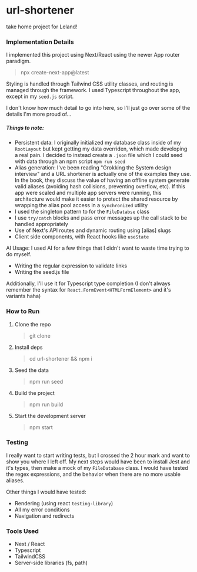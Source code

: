 # url-shortener

take home project for Leland!

### Implementation Details

I implemented this project using Next/React using the newer App router paradigm.

> npx create-next-app@latest

Styling is handled through Tailwind CSS utility classes, and routing is managed through the framework. I used Typescript throughout the app, except in my `seed.js` script.

I don't know how much detail to go into here, so I'll just go over some of the details I'm more proud of...

##### Things to note:

- Persistent data: I originally initialized my database class inside of my `RootLayout` but kept getting my data overriden, which made developing a real pain. I decided to instead create a `.json` file which I could seed with data through an npm script `npm run seed`
- Alias generation: I've been reading "Grokking the System design interview" and a URL shortener is actually one of the examples they use. In the book, they discuss the value of having an offline system generate valid aliases (avoiding hash collisions, preventing overflow, etc). If this app were scaled and multiple app servers were running, this architecture would make it easier to protect the shared resource by wrapping the alias pool access in a `synchronized` utility
- I used the singleton pattern to for the `FileDatabse` class
- I use `try/catch` blocks and pass error messages up the call stack to be handled appropriately
- Use of Next's API routes and dynamic routing using [alias] slugs
- Client side components, with React hooks like `useState`

AI Usage:
I used AI for a few things that I didn't want to waste time trying to do myself.

- Writing the regular expression to validate links
- Writing the seed.js file

Additionally, I'll use it for Typescript type completion (I don't always remember the syntax for `React.FormEvent<HTMLFormElement>` and it's variants haha)

### How to Run

1. Clone the repo
   > git clone
2. Install deps
   > cd url-shortener && npm i
3. Seed the data
   > npm run seed
4. Build the project
   > npm run build
5. Start the development server
   > npm start

### Testing

I really want to start writing tests, but I crossed the 2 hour mark and want to show you where I left off.
My next steps would have been to install Jest and it's types, then make a mock of my `FileDatabase` class. I would have tested the regex expressions, and the behavior when there are no more usable aliases.

Other things I would have tested:

- Rendering (using react `testing-library`)
- All my error conditions
- Navigation and redirects

### Tools Used

- Next / React
- Typescript
- TailwindCSS
- Server-side libraries (fs, path)
